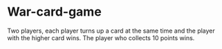 # War-card-game

Two players, each player turns up a card at the same time
and the player with the higher card wins. 
The player who collects 10 points wins.